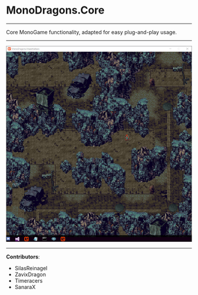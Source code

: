 # MonoDragons.Core

----

Core MonoGame functionality, adapted for easy plug-and-play usage.

----

![screenshot](https://github.com/EnigmaDragons/MonoDragons.Core/blob/master/screenshot.PNG)

----

<strong>Contributors</strong>:
- SilasReinagel
- ZavixDragon
- Timeracers
- SanaraX
